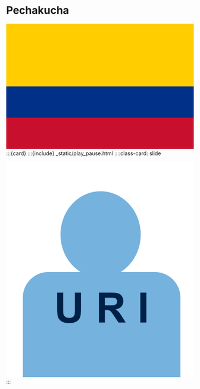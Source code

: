 # Pechakucha
![Alt text](https://github.com/csctd/profile-website-alejandroblandon/blob/main/Flag_of_Colombia.svg.png?raw=true):::{card}
:::{include} _static/play_pause.html
::::class-card: slide

![a pic of me](_static/img/profile.png)
:::